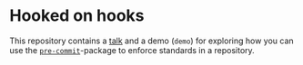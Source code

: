 # Hooked on hooks

This repository contains a [talk](https://sunnivin.github.io/a-new-core/talk/slides.html) and a demo (`demo`) for exploring how you can use the [`pre-commit`](https://pypi.org/project/pre-commit/)-package to enforce standards in a repository.
